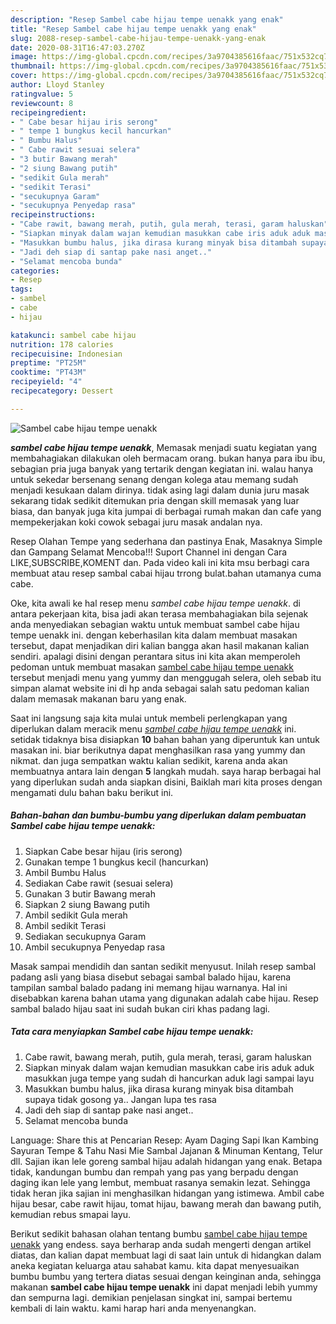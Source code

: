 ```yaml
---
description: "Resep Sambel cabe hijau tempe uenakk yang enak"
title: "Resep Sambel cabe hijau tempe uenakk yang enak"
slug: 2088-resep-sambel-cabe-hijau-tempe-uenakk-yang-enak
date: 2020-08-31T16:47:03.270Z
image: https://img-global.cpcdn.com/recipes/3a9704385616faac/751x532cq70/sambel-cabe-hijau-tempe-uenakk-foto-resep-utama.jpg
thumbnail: https://img-global.cpcdn.com/recipes/3a9704385616faac/751x532cq70/sambel-cabe-hijau-tempe-uenakk-foto-resep-utama.jpg
cover: https://img-global.cpcdn.com/recipes/3a9704385616faac/751x532cq70/sambel-cabe-hijau-tempe-uenakk-foto-resep-utama.jpg
author: Lloyd Stanley
ratingvalue: 5
reviewcount: 8
recipeingredient:
- " Cabe besar hijau iris serong"
- " tempe 1 bungkus kecil hancurkan"
- " Bumbu Halus"
- " Cabe rawit sesuai selera"
- "3 butir Bawang merah"
- "2 siung Bawang putih"
- "sedikit Gula merah"
- "sedikit Terasi"
- "secukupnya Garam"
- "secukupnya Penyedap rasa"
recipeinstructions:
- "Cabe rawit, bawang merah, putih, gula merah, terasi, garam haluskan"
- "Siapkan minyak dalam wajan kemudian masukkan cabe iris aduk aduk masukkan juga tempe yang sudah di hancurkan aduk lagi sampai layu"
- "Masukkan bumbu halus, jika dirasa kurang minyak bisa ditambah supaya tidak gosong ya.. Jangan lupa tes rasa"
- "Jadi deh siap di santap pake nasi anget.."
- "Selamat mencoba bunda"
categories:
- Resep
tags:
- sambel
- cabe
- hijau

katakunci: sambel cabe hijau 
nutrition: 178 calories
recipecuisine: Indonesian
preptime: "PT25M"
cooktime: "PT43M"
recipeyield: "4"
recipecategory: Dessert

---
```



![Sambel cabe hijau tempe uenakk](https://img-global.cpcdn.com/recipes/3a9704385616faac/751x532cq70/sambel-cabe-hijau-tempe-uenakk-foto-resep-utama.jpg)

<b><i>sambel cabe hijau tempe uenakk</i></b>, Memasak menjadi suatu kegiatan yang membahagiakan dilakukan oleh bermacam orang. bukan hanya para ibu ibu, sebagian pria juga banyak yang tertarik dengan kegiatan ini. walau hanya untuk sekedar bersenang senang dengan kolega atau memang sudah menjadi kesukaan dalam dirinya. tidak asing lagi dalam dunia juru masak sekarang tidak sedikit ditemukan pria dengan skill memasak yang luar biasa, dan banyak juga kita jumpai di berbagai rumah makan dan cafe yang mempekerjakan koki cowok sebagai juru masak andalan nya.

Resep Olahan Tempe yang sederhana dan pastinya Enak, Masaknya Simple dan Gampang Selamat Mencoba!!! Suport Channel ini dengan Cara LIKE,SUBSCRIBE,KOMENT dan. Pada video kali ini kita msu berbagi cara membuat atau resep sambal cabai hijau trrong bulat.bahan utamanya cuma cabe.

Oke, kita awali ke hal resep menu <i>sambel cabe hijau tempe uenakk</i>. di antara pekerjaan kita, bisa jadi akan terasa membahagiakan bila sejenak anda menyediakan sebagian waktu untuk membuat sambel cabe hijau tempe uenakk ini. dengan keberhasilan kita dalam membuat masakan tersebut, dapat menjadikan diri kalian bangga akan hasil makanan kalian sendiri. apalagi disini dengan perantara situs ini kita akan memperoleh pedoman untuk membuat masakan <u>sambel cabe hijau tempe uenakk</u> tersebut menjadi menu yang yummy dan menggugah selera, oleh sebab itu simpan alamat website ini di hp anda sebagai salah satu pedoman kalian dalam memasak makanan baru yang enak.


Saat ini langsung saja kita mulai untuk membeli perlengkapan yang diperlukan dalam meracik menu <u><i>sambel cabe hijau tempe uenakk</i></u> ini. setidak tidaknya bisa disiapkan <b>10</b> bahan bahan yang diperuntuk kan untuk masakan ini. biar berikutnya dapat menghasilkan rasa yang yummy dan nikmat. dan juga sempatkan waktu kalian sedikit, karena anda akan membuatnya antara lain dengan <b>5</b> langkah mudah. saya harap berbagai hal yang diperlukan sudah anda siapkan disini, Baiklah mari kita proses dengan mengamati dulu bahan baku berikut ini.

<!--inarticleads1-->

##### Bahan-bahan dan bumbu-bumbu yang diperlukan dalam pembuatan Sambel cabe hijau tempe uenakk:

1. Siapkan  Cabe besar hijau (iris serong)
1. Gunakan  tempe 1 bungkus kecil (hancurkan)
1. Ambil  Bumbu Halus
1. Sediakan  Cabe rawit (sesuai selera)
1. Gunakan 3 butir Bawang merah
1. Siapkan 2 siung Bawang putih
1. Ambil sedikit Gula merah
1. Ambil sedikit Terasi
1. Sediakan secukupnya Garam
1. Ambil secukupnya Penyedap rasa


Masak sampai mendidih dan santan sedikit menyusut. Inilah resep sambal padang asli yang biasa disebut sebagai sambal balado hijau, karena tampilan sambal balado padang ini memang hijau warnanya. Hal ini disebabkan karena bahan utama yang digunakan adalah cabe hijau. Resep sambal balado hijau saat ini sudah bukan ciri khas padang lagi. 

<!--inarticleads2-->

##### Tata cara menyiapkan Sambel cabe hijau tempe uenakk:

1. Cabe rawit, bawang merah, putih, gula merah, terasi, garam haluskan
1. Siapkan minyak dalam wajan kemudian masukkan cabe iris aduk aduk masukkan juga tempe yang sudah di hancurkan aduk lagi sampai layu
1. Masukkan bumbu halus, jika dirasa kurang minyak bisa ditambah supaya tidak gosong ya.. Jangan lupa tes rasa
1. Jadi deh siap di santap pake nasi anget..
1. Selamat mencoba bunda


Language: Share this at Pencarian Resep: Ayam Daging Sapi Ikan Kambing Sayuran Tempe &amp; Tahu Nasi Mie Sambal Jajanan &amp; Minuman Kentang, Telur dll. Sajian ikan lele goreng sambal hijau adalah hidangan yang enak. Betapa tidak, kandungan bumbu dan rempah yang pas yang berpadu dengan daging ikan lele yang lembut, membuat rasanya semakin lezat. Sehingga tidak heran jika sajian ini menghasilkan hidangan yang istimewa. Ambil cabe hijau besar, cabe rawit hijau, tomat hijau, bawang merah dan bawang putih, kemudian rebus smapai layu. 

Berikut sedikit bahasan olahan tentang bumbu <u>sambel cabe hijau tempe uenakk</u> yang endess. saya berharap anda sudah mengerti dengan artikel diatas, dan kalian dapat membuat lagi di saat lain untuk di hidangkan dalam aneka kegiatan keluarga atau sahabat kamu. kita dapat menyesuaikan bumbu bumbu yang tertera diatas sesuai dengan keinginan anda, sehingga makanan <b>sambel cabe hijau tempe uenakk</b> ini dapat menjadi lebih yummy dan sempurna lagi. demikian penjelasan singkat ini, sampai bertemu kembali di lain waktu. kami harap hari anda menyenangkan.
